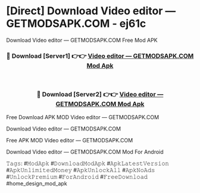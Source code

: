 # [Direct] Download Video editor — GETMODSAPK.COM - ej61c
Download Video editor — GETMODSAPK.COM Free Mod APK

<div align="center">
<h3>🔴 Download [Server1] 👉👉 <a href="https://apk-comot.site?title=Video_editor_—_GETMODSAPK.COM">Video editor — GETMODSAPK.COM Mod Apk</a></h3><br>

<h3>🔴 Download [Server2] 👉👉 <a href="https://apk-comot.site?title=Video_editor_—_GETMODSAPK.COM">Video editor — GETMODSAPK.COM Mod Apk</a></h3>
</div>


Free Download APK MOD Video editor — GETMODSAPK.COM

Download Video editor — GETMODSAPK.COM 

Free APK MOD Video editor — GETMODSAPK.COM 

Download Video editor — GETMODSAPK.COM Mod For Android

𝚃𝚊𝚐𝚜: #𝙼𝚘𝚍𝙰𝚙𝚔 #𝙳𝚘𝚠𝚗𝚕𝚘𝚊𝚍𝙼𝚘𝚍𝙰𝚙𝚔 #𝙰𝚙𝚔𝙻𝚊𝚝𝚎𝚜𝚝𝚅𝚎𝚛𝚜𝚒𝚘𝚗 #𝙰𝚙𝚔𝚄𝚗𝚕𝚒𝚖𝚒𝚝𝚎𝚍𝙼𝚘𝚗𝚎𝚢 #𝙰𝚙𝚔𝚄𝚗𝚕𝚘𝚌𝚔𝙰𝚕𝚕 #𝙰𝚙𝚔𝙽𝚘𝙰𝚍𝚜 #𝚄𝚗𝚕𝚘𝚌𝚔𝙿𝚛𝚎𝚖𝚒𝚞𝚖 #𝙵𝚘𝚛𝙰𝚗𝚍𝚛𝚘𝚒𝚍 #𝙵𝚛𝚎𝚎𝙳𝚘𝚠𝚗𝚕𝚘𝚊𝚍 #home_design_mod_apk